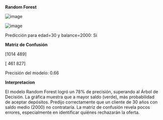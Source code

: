 **Random Forest**

![image](https://github.com/user-attachments/assets/bfec5c28-0b3b-4355-8819-00f61604d2a4)

![image](https://github.com/user-attachments/assets/7c5d5b2d-e8fc-4b51-bb17-d03010dea490)

Predicción para edad=30 y balance=2000: Sí

**Matriz de Confusión**

[1014  489]

[ 461  827]

Precisión del modelo: 0.66

**Interpretacion**

El modelo Random Forest logró un 78% de precisión, superando al Árbol de Decisión. 
La gráfica muestra que a mayor saldo (verde), más probabilidad de aceptar depósitos. 
Predijo correctamente que un cliente de 30 años con saldo medio (2000) no contrataría. 
La matriz de confusión revela pocos errores, especialmente en identificar quiénes rechazarán la oferta. 

